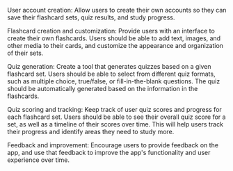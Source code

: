 User account creation: Allow users to create their own accounts so they can save their flashcard sets, quiz results, and study progress.

Flashcard creation and customization: Provide users with an interface to create their own flashcards. Users should be able to add text, images, and other media to their cards, and customize the appearance and organization of their sets.

Quiz generation: Create a tool that generates quizzes based on a given flashcard set. Users should be able to select from different quiz formats, such as multiple choice, true/false, or fill-in-the-blank questions. The quiz should be automatically generated based on the information in the flashcards.

Quiz scoring and tracking: Keep track of user quiz scores and progress for each flashcard set. Users should be able to see their overall quiz score for a set, as well as a timeline of their scores over time. This will help users track their progress and identify areas they need to study more.

Feedback and improvement: Encourage users to provide feedback on the app, and use that feedback to improve the app's functionality and user experience over time.
